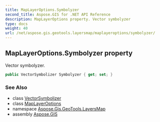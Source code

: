 ```yaml
---
title: MapLayerOptions.Symbolyzer
second_title: Aspose.GIS for .NET API Reference
description: MapLayerOptions property. Vector symbolyzer
type: docs
weight: 40
url: /net/aspose.gis.geotools.layersmap/maplayeroptions/symbolyzer/
---
```

## MapLayerOptions.Symbolyzer property

Vector symbolyzer.

```csharp
public VectorSymbolizer Symbolyzer { get; set; }
```

### See Also

* class [VectorSymbolizer](../../../aspose.gis.rendering.symbolizers/vectorsymbolizer/)
* class [MapLayerOptions](../)
* namespace [Aspose.Gis.GeoTools.LayersMap](../../maplayeroptions/)
* assembly [Aspose.GIS](../../../)



